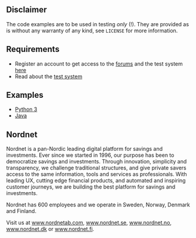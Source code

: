 ## Disclaimer
The code examples are to be used in testing *only* (!). They are provided as is
without any warranty of any kind, see `LICENSE` for more information.

## Requirements
* Register an account to get access to the
  [forums](https://api.test.nordnet.se) and the test system
  [here](https://api.test.nordnet.se/account/register)
* Read about the [test system](https://api.test.nordnet.se/projects/api/wiki/Test_system)

## Examples
* [Python 3](https://github.com/nordnet/next-api-v2-examples/tree/master/python3)
* [Java](https://github.com/nordnet/next-api-v2-examples/tree/master/java)

## Nordnet
Nordnet is a pan-Nordic leading digital platform for savings and investments. Ever since we started in 1996, our purpose has been to democratize savings and investments. Through innovation, simplicity and transparency, we challenge traditional structures, and give private savers access to the same information, tools and services as professionals. With leading UX, cutting edge financial products, and automated and inspiring customer journeys, we are building the best platform for savings and investments.

Nordnet has 600 employees and we operate in Sweden, Norway, Denmark and Finland. 

Visit us at www.nordnetab.com, www.nordnet.se, www.nordnet.no, www.nordnet.dk or www.nordnet.fi.
